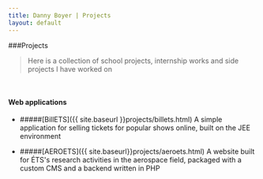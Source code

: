 ```yaml
---
title: Danny Boyer | Projects
layout: default
---
```



###Projects

<blockquote style="margin-bottom: 50px;">Here is a collection of school projects, internship works and side projects I have worked on</blockquote>

#### Web applications

* #####[BillETS]({{ site.baseurl }}projects/billets.html)
A simple application for selling tickets for popular shows online, built on the JEE environment

* #####[AEROETS]({{ site.baseurl}}projects/aeroets.html)
A website built for ÉTS's research activities in the aerospace field, packaged with a custom CMS and a backend written in PHP

<!-- * ###[dannyboyer.github.io]({{ site.baseurl }}projects/portfolio.html)
A portfolio built with jekyll and hosted with github pages -->








